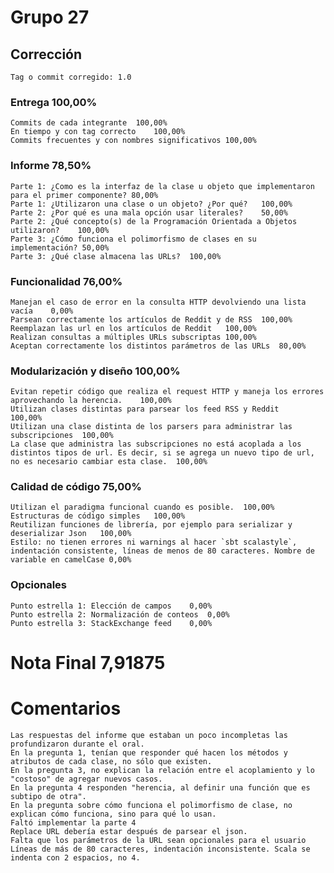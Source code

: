 # Grupo 27		
## Corrección		
	Tag o commit corregido:	1.0
		
### Entrega		100,00%
	Commits de cada integrante	100,00%
	En tiempo y con tag correcto	100,00%
	Commits frecuentes y con nombres significativos	100,00%
### Informe		78,50%
	Parte 1: ¿Como es la interfaz de la clase u objeto que implementaron para el primer componente?	80,00%
	Parte 1: ¿Utilizaron una clase o un objeto? ¿Por qué?	100,00%
	Parte 2: ¿Por qué es una mala opción usar literales?	50,00%
	Parte 2: ¿Qué concepto(s) de la Programación Orientada a Objetos utilizaron?	100,00%
	Parte 3: ¿Cómo funciona el polimorfismo de clases en su implementación?	50,00%
	Parte 3: ¿Qué clase almacena las URLs?	100,00%
### Funcionalidad		76,00%
	Manejan el caso de error en la consulta HTTP devolviendo una lista vacía	0,00%
	Parsean correctamente los artículos de Reddit y de RSS	100,00%
	Reemplazan las url en los artículos de Reddit	100,00%
	Realizan consultas a múltiples URLs subscriptas	100,00%
	Aceptan correctamente los distintos parámetros de las URLs	80,00%
### Modularización y diseño		100,00%
	Evitan repetir código que realiza el request HTTP y maneja los errores aprovechando la herencia.	100,00%
	Utilizan clases distintas para parsear los feed RSS y Reddit	100,00%
	Utilizan una clase distinta de los parsers para administrar las subscripciones	100,00%
	La clase que administra las subscripciones no está acoplada a los distintos tipos de url. Es decir, si se agrega un nuevo tipo de url, no es necesario cambiar esta clase.	100,00%
### Calidad de código		75,00%
	Utilizan el paradigma funcional cuando es posible.	100,00%
	Estructuras de código simples	100,00%
	Reutilizan funciones de librería, por ejemplo para serializar y deserializar Json	100,00%
	Estilo: no tienen errores ni warnings al hacer `sbt scalastyle`, indentación consistente, líneas de menos de 80 caracteres. Nombre de variable en camelCase	0,00%
### Opcionales		
	Punto estrella 1: Elección de campos	0,00%
	Punto estrella 2: Normalización de conteos	0,00%
	Punto estrella 3: StackExchange feed	0,00%
		
# Nota Final		7,91875
		
		
# Comentarios		
	Las respuestas del informe que estaban un poco incompletas las profundizaron durante el oral.	
	En la pregunta 1, tenían que responder qué hacen los métodos y atributos de cada clase, no sólo que existen.	
	En la pregunta 3, no explican la relación entre el acoplamiento y lo "costoso" de agregar nuevos casos.	
	En la pregunta 4 responden "herencia, al definir una función que es subtipo de otra". 	
	En la pregunta sobre cómo funciona el polimorfismo de clase, no explican cómo funciona, sino para qué lo usan.	
	Faltó implementar la parte 4	
	Replace URL debería estar después de parsear el json.	
	Falta que los parámetros de la URL sean opcionales para el usuario	
	Líneas de más de 80 caracteres, indentación inconsistente. Scala se indenta con 2 espacios, no 4. 	
